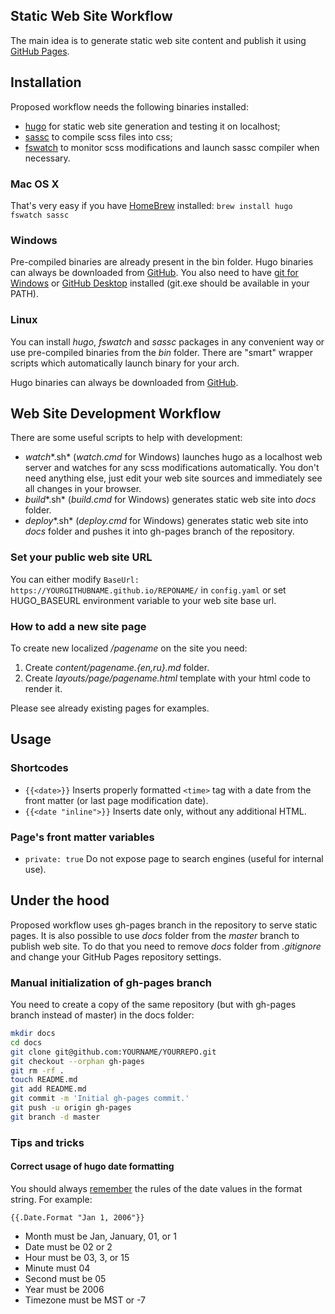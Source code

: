 ## Static Web Site Workflow
The main idea is to generate static web site content and publish it using [GitHub Pages](https://pages.github.com/).

## Installation
Proposed workflow needs the following binaries installed:
- [hugo](https://gohugo.io/) for static web site generation and testing it on localhost;
- [sassc](https://github.com/sass/sassc) to compile scss files into css;
- [fswatch](http://emcrisostomo.github.io/fswatch/) to monitor scss modifications and launch sassc compiler when necessary.

### Mac OS X
That's very easy if you have [HomeBrew](http://brew.sh/) installed:
`brew install hugo fswatch sassc`

### Windows
Pre-compiled binaries are already present in the bin folder. Hugo binaries can always be downloaded from [GitHub][Hugo Releases].
You also need to have [git for Windows](https://git-scm.com/download/win) or [GitHub Desktop](https://desktop.github.com/) installed (git.exe should be available in your PATH).

### Linux
You can install *hugo*, *fswatch* and *sassc* packages in any convenient way or use pre-compiled binaries from the *bin* folder.
There are "smart" wrapper scripts which automatically launch binary for your arch.

Hugo binaries can always be downloaded from [GitHub][Hugo Releases].

## Web Site Development Workflow
There are some useful scripts to help with development:
- *watch**.sh* (*watch.cmd* for Windows) launches hugo as a localhost web server and watches for any scss modifications automatically.
You don't need anything else, just edit your web site sources and immediately see all changes in your browser.
- *build**.sh* (*build.cmd* for Windows) generates static web site into *docs* folder.
- *deploy**.sh* (*deploy.cmd* for Windows) generates static web site into *docs* folder and pushes it into gh-pages branch of the repository.

### Set your public web site URL
You can either modify `BaseUrl: https://YOURGITHUBNAME.github.io/REPONAME/` in `config.yaml` or set HUGO_BASEURL environment variable to your web site base url.

### How to add a new site page
To create new localized */pagename* on the site you need:
1. Create *content/pagename.{en,ru}.md* folder.
2. Create *layouts/page/pagename.html* template with your html code to render it.

Please see already existing pages for examples.

## Usage

### Shortcodes

- `{{<date>}}` Inserts properly formatted `<time>` tag with a date from the front matter (or last page modification date).
- `{{<date "inline">}}` Inserts date only, without any additional HTML.

### Page's front matter variables

- `private: true` Do not expose page to search engines (useful for internal use).

## Under the hood
Proposed workflow uses gh-pages branch in the repository to serve static pages. It is also possible to use *docs* folder from the *master* branch to publish web site. To do that you need to remove *docs* folder from *.gitignore* and change your GitHub Pages repository settings.

### Manual initialization of gh-pages branch
You need to create a copy of the same repository (but with gh-pages branch instead of master) in the docs folder:
```bash
mkdir docs
cd docs
git clone git@github.com:YOURNAME/YOURREPO.git
git checkout --orphan gh-pages
git rm -rf .
touch README.md
git add README.md
git commit -m 'Initial gh-pages commit.'
git push -u origin gh-pages
git branch -d master
```

### Tips and tricks
#### Correct usage of hugo date formatting
You should always [remember](https://www.madboa.com/blog/2016/08/24/hugo-dateformat/) the rules of the date values in the format string. For example:
```
{{.Date.Format "Jan 1, 2006"}}
```
- Month must be Jan, January, 01, or 1
- Date must be 02 or 2
- Hour must be 03, 3, or 15
- Minute must 04
- Second must be 05
- Year must be 2006
- Timezone must be MST or -7

[Hugo Releases]: https://github.com/spf13/hugo/releases/latest
